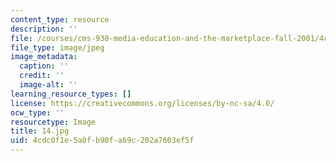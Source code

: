 ```yaml
---
content_type: resource
description: ''
file: /courses/cms-930-media-education-and-the-marketplace-fall-2001/4cdc0f1e5a0fb90fa69c202a7603ef5f_14.jpg
file_type: image/jpeg
image_metadata:
  caption: ''
  credit: ''
  image-alt: ''
learning_resource_types: []
license: https://creativecommons.org/licenses/by-nc-sa/4.0/
ocw_type: ''
resourcetype: Image
title: 14.jpg
uid: 4cdc0f1e-5a0f-b90f-a69c-202a7603ef5f
---
```

